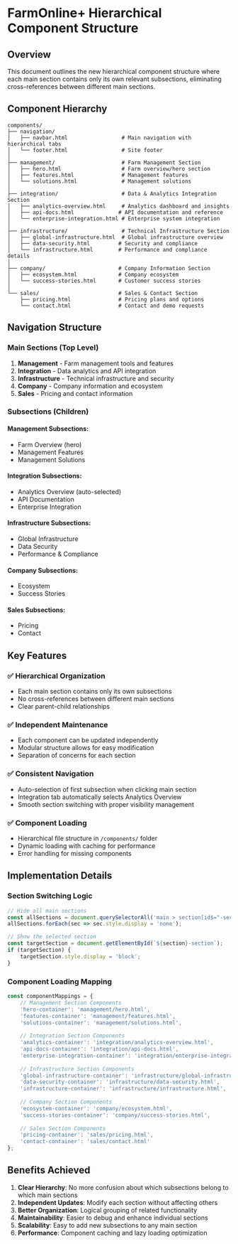 # FarmOnline+ Hierarchical Component Structure

## Overview
This document outlines the new hierarchical component structure where each main section contains only its own relevant subsections, eliminating cross-references between different main sections.

## Component Hierarchy

```
components/
├── navigation/
│   ├── navbar.html                 # Main navigation with hierarchical tabs
│   └── footer.html                 # Site footer
│
├── management/                     # Farm Management Section
│   ├── hero.html                   # Farm overview/hero section
│   ├── features.html               # Management features
│   └── solutions.html              # Management solutions
│
├── integration/                    # Data & Analytics Integration Section
│   ├── analytics-overview.html     # Analytics dashboard and insights
│   ├── api-docs.html              # API documentation and reference
│   └── enterprise-integration.html # Enterprise system integration
│
├── infrastructure/                 # Technical Infrastructure Section
│   ├── global-infrastructure.html  # Global infrastructure overview
│   ├── data-security.html         # Security and compliance
│   └── infrastructure.html        # Performance and compliance details
│
├── company/                       # Company Information Section
│   ├── ecosystem.html             # Company ecosystem
│   └── success-stories.html       # Customer success stories
│
└── sales/                         # Sales & Contact Section
    ├── pricing.html               # Pricing plans and options
    └── contact.html               # Contact and demo requests
```

## Navigation Structure

### Main Sections (Top Level)
1. **Management** - Farm management tools and features
2. **Integration** - Data analytics and API integration
3. **Infrastructure** - Technical infrastructure and security
4. **Company** - Company information and ecosystem
5. **Sales** - Pricing and contact information

### Subsections (Children)

#### Management Subsections:
- Farm Overview (hero)
- Management Features
- Management Solutions

#### Integration Subsections:
- Analytics Overview (auto-selected)
- API Documentation  
- Enterprise Integration

#### Infrastructure Subsections:
- Global Infrastructure
- Data Security
- Performance & Compliance

#### Company Subsections:
- Ecosystem
- Success Stories

#### Sales Subsections:
- Pricing
- Contact

## Key Features

### ✅ Hierarchical Organization
- Each main section contains only its own subsections
- No cross-references between different main sections
- Clear parent-child relationships

### ✅ Independent Maintenance
- Each component can be updated independently
- Modular structure allows for easy modification
- Separation of concerns for each section

### ✅ Consistent Navigation
- Auto-selection of first subsection when clicking main section
- Integration tab automatically selects Analytics Overview
- Smooth section switching with proper visibility management

### ✅ Component Loading
- Hierarchical file structure in `/components/` folder
- Dynamic loading with caching for performance
- Error handling for missing components

## Implementation Details

### Section Switching Logic
```javascript
// Hide all main sections
const allSections = document.querySelectorAll('main > section[id$="-section"]');
allSections.forEach(sec => sec.style.display = 'none');

// Show the selected section
const targetSection = document.getElementById(`${section}-section`);
if (targetSection) {
    targetSection.style.display = 'block';
}
```

### Component Loading Mapping
```javascript
const componentMappings = {
    // Management Section Components
    'hero-container': 'management/hero.html',
    'features-container': 'management/features.html', 
    'solutions-container': 'management/solutions.html',
    
    // Integration Section Components  
    'analytics-container': 'integration/analytics-overview.html',
    'api-docs-container': 'integration/api-docs.html',
    'enterprise-integration-container': 'integration/enterprise-integration.html',
    
    // Infrastructure Section Components
    'global-infrastructure-container': 'infrastructure/global-infrastructure.html',
    'data-security-container': 'infrastructure/data-security.html',
    'infrastructure-container': 'infrastructure/infrastructure.html',
    
    // Company Section Components
    'ecosystem-container': 'company/ecosystem.html',
    'success-stories-container': 'company/success-stories.html',
    
    // Sales Section Components
    'pricing-container': 'sales/pricing.html',
    'contact-container': 'sales/contact.html'
};
```

## Benefits Achieved

1. **Clear Hierarchy**: No more confusion about which subsections belong to which main sections
2. **Independent Updates**: Modify each section without affecting others
3. **Better Organization**: Logical grouping of related functionality
4. **Maintainability**: Easier to debug and enhance individual sections
5. **Scalability**: Easy to add new subsections to any main section
6. **Performance**: Component caching and lazy loading optimization
